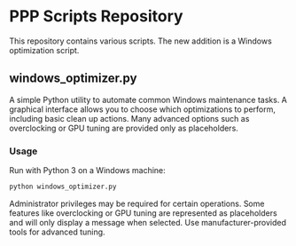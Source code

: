 # PPP Scripts Repository

This repository contains various scripts. The new addition is a Windows optimization script.

## windows_optimizer.py

A simple Python utility to automate common Windows maintenance tasks. A graphical interface allows you to choose which optimizations to perform, including basic clean up actions. Many advanced options such as overclocking or GPU tuning are provided only as placeholders.

### Usage

Run with Python 3 on a Windows machine:
```bash
python windows_optimizer.py
```

Administrator privileges may be required for certain operations.
Some features like overclocking or GPU tuning are represented as placeholders
and will only display a message when selected. Use manufacturer-provided tools
for advanced tuning.
